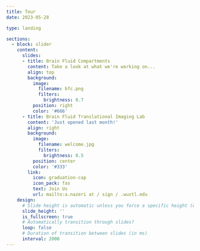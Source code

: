 ```yaml
---
title: Tour
date: 2023-05-28

type: landing

sections:
  - block: slider
    content:
      slides:
      - title: Brain Fluid Compartments
        content: Take a look at what we're working on...
        align: top
        background:
          image:
            filename: bfc.png
            filters:
              brightness: 0.7
          position: right
          color: '#666'
      - title: Brain Fluid Translational Imaging Lab
        content: 'Just opened last month!'
        align: right
        background:
          image:
            filename: welcome.jpg
            filters:
              brightness: 0.5
          position: center
          color: '#333'
        link:
          icon: graduation-cap
          icon_pack: fas
          text: Join Us
          url: mailto:a.nazeri at / sign / .wustl.edu
    design:
      # Slide height is automatic unless you force a specific height (e.g. '400px')
      slide_height: ''
      is_fullscreen: true
      # Automatically transition through slides?
      loop: false
      # Duration of transition between slides (in ms)
      interval: 2000
---
```

